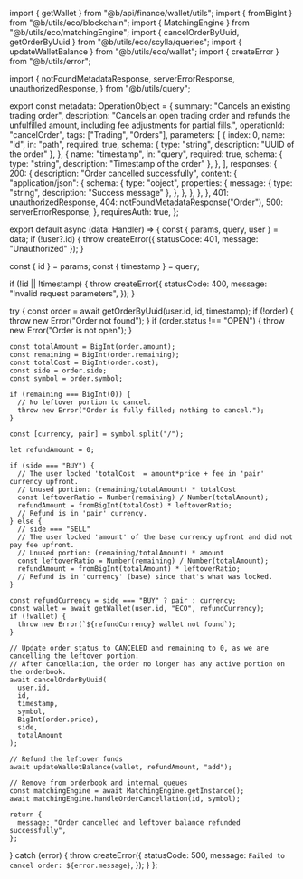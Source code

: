 import { getWallet } from "@b/api/finance/wallet/utils";
import { fromBigInt } from "@b/utils/eco/blockchain";
import { MatchingEngine } from "@b/utils/eco/matchingEngine";
import { cancelOrderByUuid, getOrderByUuid } from "@b/utils/eco/scylla/queries";
import { updateWalletBalance } from "@b/utils/eco/wallet";
import { createError } from "@b/utils/error";

import {
  notFoundMetadataResponse,
  serverErrorResponse,
  unauthorizedResponse,
} from "@b/utils/query";

export const metadata: OperationObject = {
  summary: "Cancels an existing trading order",
  description:
    "Cancels an open trading order and refunds the unfulfilled amount, including fee adjustments for partial fills.",
  operationId: "cancelOrder",
  tags: ["Trading", "Orders"],
  parameters: [
    {
      index: 0,
      name: "id",
      in: "path",
      required: true,
      schema: { type: "string", description: "UUID of the order" },
    },
    {
      name: "timestamp",
      in: "query",
      required: true,
      schema: { type: "string", description: "Timestamp of the order" },
    },
  ],
  responses: {
    200: {
      description: "Order cancelled successfully",
      content: {
        "application/json": {
          schema: {
            type: "object",
            properties: {
              message: { type: "string", description: "Success message" },
            },
          },
        },
      },
    },
    401: unauthorizedResponse,
    404: notFoundMetadataResponse("Order"),
    500: serverErrorResponse,
  },
  requiresAuth: true,
};

export default async (data: Handler) => {
  const { params, query, user } = data;
  if (!user?.id) {
    throw createError({ statusCode: 401, message: "Unauthorized" });
  }

  const { id } = params;
  const { timestamp } = query;

  if (!id || !timestamp) {
    throw createError({
      statusCode: 400,
      message: "Invalid request parameters",
    });
  }

  try {
    const order = await getOrderByUuid(user.id, id, timestamp);
    if (!order) {
      throw new Error("Order not found");
    }
    if (order.status !== "OPEN") {
      throw new Error("Order is not open");
    }

    const totalAmount = BigInt(order.amount);
    const remaining = BigInt(order.remaining);
    const totalCost = BigInt(order.cost);
    const side = order.side;
    const symbol = order.symbol;

    if (remaining === BigInt(0)) {
      // No leftover portion to cancel.
      throw new Error("Order is fully filled; nothing to cancel.");
    }

    const [currency, pair] = symbol.split("/");

    let refundAmount = 0;

    if (side === "BUY") {
      // The user locked 'totalCost' = amount*price + fee in 'pair' currency upfront.
      // Unused portion: (remaining/totalAmount) * totalCost
      const leftoverRatio = Number(remaining) / Number(totalAmount);
      refundAmount = fromBigInt(totalCost) * leftoverRatio;
      // Refund is in 'pair' currency.
    } else {
      // side === "SELL"
      // The user locked 'amount' of the base currency upfront and did not pay fee upfront.
      // Unused portion: (remaining/totalAmount) * amount
      const leftoverRatio = Number(remaining) / Number(totalAmount);
      refundAmount = fromBigInt(totalAmount) * leftoverRatio;
      // Refund is in 'currency' (base) since that's what was locked.
    }

    const refundCurrency = side === "BUY" ? pair : currency;
    const wallet = await getWallet(user.id, "ECO", refundCurrency);
    if (!wallet) {
      throw new Error(`${refundCurrency} wallet not found`);
    }

    // Update order status to CANCELED and remaining to 0, as we are cancelling the leftover portion.
    // After cancellation, the order no longer has any active portion on the orderbook.
    await cancelOrderByUuid(
      user.id,
      id,
      timestamp,
      symbol,
      BigInt(order.price),
      side,
      totalAmount
    );

    // Refund the leftover funds
    await updateWalletBalance(wallet, refundAmount, "add");

    // Remove from orderbook and internal queues
    const matchingEngine = await MatchingEngine.getInstance();
    await matchingEngine.handleOrderCancellation(id, symbol);

    return {
      message: "Order cancelled and leftover balance refunded successfully",
    };
  } catch (error) {
    throw createError({
      statusCode: 500,
      message: `Failed to cancel order: ${error.message}`,
    });
  }
};
